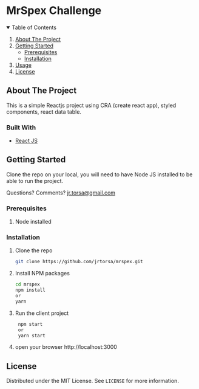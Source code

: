 # MrSpex Challenge

<!-- TABLE OF CONTENTS -->
<details open="open">
  <summary>Table of Contents</summary>
  <ol>
    <li>
      <a href="#about-the-project">About The Project</a>
    </li>
    <li>
      <a href="#getting-started">Getting Started</a>
      <ul>
        <li><a href="#prerequisites">Prerequisites</a></li>
        <li>
	        <a href="#installation">Installation</a>
        </li>
      </ul>
    </li>
    <li><a href="#usage">Usage</a></li>
    <li><a href="#license">License</a></li>
  </ol>
</details>

<!-- ABOUT THE PROJECT -->

## About The Project

This is a simple Reactjs project using CRA (create react app), styled components, react data table.

### Built With

- [React JS](https://reactjs.org/)

<!-- GETTING STARTED -->

## Getting Started

Clone the repo on your local, you will need to have Node JS installed to be able to run the project.

Questions? Comments?
jr.torsa@gmail.com

### Prerequisites

1. Node installed

### Installation

1. Clone the repo
   ```sh
   git clone https://github.com/jrtorsa/mrspex.git
   ```
2. Install NPM packages
   ```sh
   cd mrspex
   npm install
   or
   yarn
   ```
3. Run the client project
   ```sh
    npm start
    or
    yarn start
   ```
4. open your browser
   http://localhost:3000

<!-- LICENSE -->

## License

Distributed under the MIT License. See `LICENSE` for more information.
